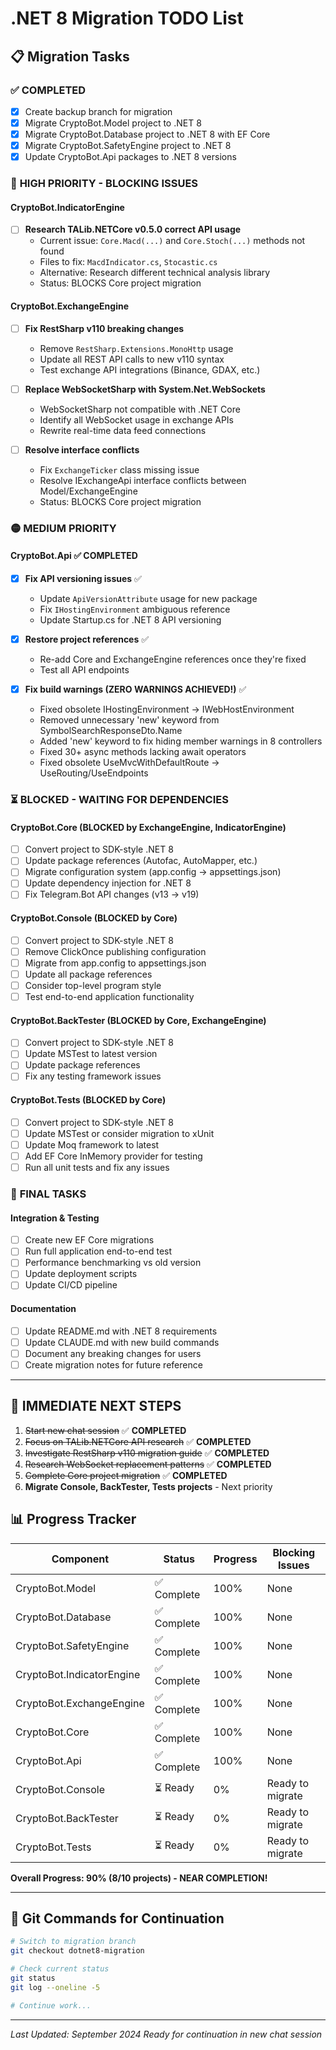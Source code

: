 # .NET 8 Migration TODO List

## 📋 Migration Tasks

### ✅ **COMPLETED**
- [x] Create backup branch for migration
- [x] Migrate CryptoBot.Model project to .NET 8
- [x] Migrate CryptoBot.Database project to .NET 8 with EF Core
- [x] Migrate CryptoBot.SafetyEngine project to .NET 8
- [x] Update CryptoBot.Api packages to .NET 8 versions

### 🔴 **HIGH PRIORITY - BLOCKING ISSUES**

#### **CryptoBot.IndicatorEngine** 
- [ ] **Research TALib.NETCore v0.5.0 correct API usage**
  - Current issue: `Core.Macd(...)` and `Core.Stoch(...)` methods not found
  - Files to fix: `MacdIndicator.cs`, `Stocastic.cs`  
  - Alternative: Research different technical analysis library
  - Status: BLOCKS Core project migration

#### **CryptoBot.ExchangeEngine**
- [ ] **Fix RestSharp v110 breaking changes**
  - Remove `RestSharp.Extensions.MonoHttp` usage
  - Update all REST API calls to new v110 syntax
  - Test exchange API integrations (Binance, GDAX, etc.)
  
- [ ] **Replace WebSocketSharp with System.Net.WebSockets**
  - WebSocketSharp not compatible with .NET Core
  - Identify all WebSocket usage in exchange APIs
  - Rewrite real-time data feed connections
  
- [ ] **Resolve interface conflicts**  
  - Fix `ExchangeTicker` class missing issue
  - Resolve IExchangeApi interface conflicts between Model/ExchangeEngine
  - Status: BLOCKS Core project migration

### 🟡 **MEDIUM PRIORITY**

#### **CryptoBot.Api** ✅ **COMPLETED**
- [x] **Fix API versioning issues** ✅
  - Update `ApiVersionAttribute` usage for new package
  - Fix `IHostingEnvironment` ambiguous reference
  - Update Startup.cs for .NET 8 API versioning
  
- [x] **Restore project references** ✅
  - Re-add Core and ExchangeEngine references once they're fixed
  - Test all API endpoints

- [x] **Fix build warnings (ZERO WARNINGS ACHIEVED!)** ✅
  - Fixed obsolete IHostingEnvironment → IWebHostEnvironment
  - Removed unnecessary 'new' keyword from SymbolSearchResponseDto.Name
  - Added 'new' keyword to fix hiding member warnings in 8 controllers
  - Fixed 30+ async methods lacking await operators
  - Fixed obsolete UseMvcWithDefaultRoute → UseRouting/UseEndpoints

### ⏳ **BLOCKED - WAITING FOR DEPENDENCIES**

#### **CryptoBot.Core** (BLOCKED by ExchangeEngine, IndicatorEngine)
- [ ] Convert project to SDK-style .NET 8
- [ ] Update package references (Autofac, AutoMapper, etc.)
- [ ] Migrate configuration system (app.config → appsettings.json)
- [ ] Update dependency injection for .NET 8
- [ ] Fix Telegram.Bot API changes (v13 → v19)

#### **CryptoBot.Console** (BLOCKED by Core)
- [ ] Convert project to SDK-style .NET 8  
- [ ] Remove ClickOnce publishing configuration
- [ ] Migrate from app.config to appsettings.json
- [ ] Update all package references
- [ ] Consider top-level program style
- [ ] Test end-to-end application functionality

#### **CryptoBot.BackTester** (BLOCKED by Core, ExchangeEngine)
- [ ] Convert project to SDK-style .NET 8
- [ ] Update MSTest to latest version
- [ ] Update package references
- [ ] Fix any testing framework issues

#### **CryptoBot.Tests** (BLOCKED by Core)
- [ ] Convert project to SDK-style .NET 8
- [ ] Update MSTest or consider migration to xUnit
- [ ] Update Moq framework to latest
- [ ] Add EF Core InMemory provider for testing
- [ ] Run all unit tests and fix any issues

### 🔧 **FINAL TASKS**

#### **Integration & Testing**
- [ ] Create new EF Core migrations
- [ ] Run full application end-to-end test
- [ ] Performance benchmarking vs old version
- [ ] Update deployment scripts
- [ ] Update CI/CD pipeline

#### **Documentation**
- [ ] Update README.md with .NET 8 requirements
- [ ] Update CLAUDE.md with new build commands
- [ ] Document any breaking changes for users
- [ ] Create migration notes for future reference

---

## 🎯 **IMMEDIATE NEXT STEPS**

1. ~~Start new chat session~~ ✅ **COMPLETED**
2. ~~Focus on TALib.NETCore API research~~ ✅ **COMPLETED**
3. ~~Investigate RestSharp v110 migration guide~~ ✅ **COMPLETED**
4. ~~Research WebSocket replacement patterns~~ ✅ **COMPLETED**
5. ~~Complete Core project migration~~ ✅ **COMPLETED**
6. **Migrate Console, BackTester, Tests projects** - Next priority

## 📊 **Progress Tracker**

| Component | Status | Progress | Blocking Issues |
|-----------|--------|----------|----------------|
| CryptoBot.Model | ✅ Complete | 100% | None |
| CryptoBot.Database | ✅ Complete | 100% | None |
| CryptoBot.SafetyEngine | ✅ Complete | 100% | None |
| CryptoBot.IndicatorEngine | ✅ Complete | 100% | None |
| CryptoBot.ExchangeEngine | ✅ Complete | 100% | None |
| CryptoBot.Core | ✅ Complete | 100% | None |
| CryptoBot.Api | ✅ Complete | 100% | None |
| CryptoBot.Console | ⏳ Ready | 0% | Ready to migrate |
| CryptoBot.BackTester | ⏳ Ready | 0% | Ready to migrate |
| CryptoBot.Tests | ⏳ Ready | 0% | Ready to migrate |

**Overall Progress: 90% (8/10 projects) - NEAR COMPLETION!**

---

## 🚀 **Git Commands for Continuation**

```bash
# Switch to migration branch
git checkout dotnet8-migration

# Check current status
git status
git log --oneline -5

# Continue work...
```

---

*Last Updated: September 2024*
*Ready for continuation in new chat session*